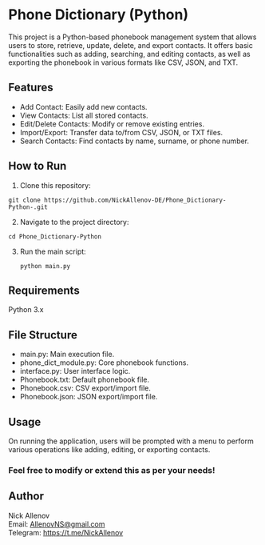 # Phone Dictionary (Python)  
This project is a Python-based phonebook management system that allows users to store, retrieve, update, delete, and export contacts. It offers basic functionalities such as adding, searching, and editing contacts, as well as exporting the phonebook in various formats like CSV, JSON, and TXT.

## Features  
* Add Contact: Easily add new contacts.
* View Contacts: List all stored contacts.
* Edit/Delete Contacts: Modify or remove existing entries.
* Import/Export: Transfer data to/from CSV, JSON, or TXT files.
* Search Contacts: Find contacts by name, surname, or phone number.

## How to Run  
1. Clone this repository:
  
  `git clone https://github.com/NickAllenov-DE/Phone_Dictionary-Python-.git`
  
2. Navigate to the project directory:

  `cd Phone_Dictionary-Python`

3. Run the main script:

   `python main.py`
   
## Requirements  
Python 3.x

## File Structure
- main.py: Main execution file.
- phone_dict_module.py: Core phonebook functions.
- interface.py: User interface logic.
- Phonebook.txt: Default phonebook file.
- Phonebook.csv: CSV export/import file.
- Phonebook.json: JSON export/import file.

## Usage  
On running the application, users will be prompted with a menu to perform various operations like adding, editing, or exporting contacts.

### Feel free to modify or extend this as per your needs!

## Author  
Nick Allenov  
Email: AllenovNS@gmail.com  
Telegram: https://t.me/NickAllenov
